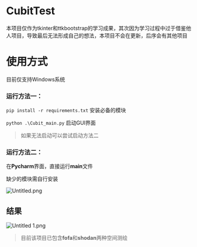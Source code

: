 # CubitTest
本项目仅作为tkinter和ttkbootstrap的学习成果，其次因为学习过程中过于借鉴他人项目，导致最后无法形成自己的想法，本项目不会在更新，后序会有其他项目



# 使用方式

目前仅支持Windows系统

### 运行方法一：

`pip install -r requirements.txt`   安装必备的模块

`python .\Cubit_main.py`   启动GUI界面

> 如果无法启动可以尝试启动方法二

### 运行方法二：

在**Pycharm**界面，直接运行**main**文件

缺少的模块需自行安装

![Untitled.png](https://s2.loli.net/2022/07/31/HEtWlIJd3MxCKDA.png)



## 结果

![Untitled 1.png](https://s2.loli.net/2022/07/31/3XiY5pgnARJUIur.png)

> 目前该项目已包含**fofa**和**shodan**两种空间测绘
